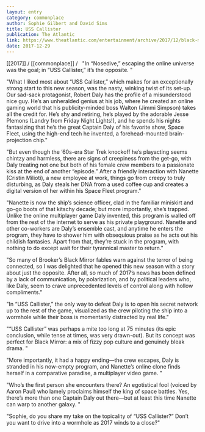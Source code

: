 ```yaml
---
layout: entry
category: commonplace
author: Sophie Gilbert and David Sims
title: USS Callister
publication: The Atlantic
link: https://www.theatlantic.com/entertainment/archive/2017/12/black-mirrors-uss-callister-is-much-more-than-a-star-trek-parody/549191/
date: 2017-12-29
---
```


[[2017]] / [[commonplace]] / 
 
"In “Nosedive,” escaping the online universe was the goal; in “USS Callister,” it’s the opposite. "

"What I liked most about “USS Callister,” which makes for an exceptionally strong start to this new season, was the nasty, winking twist of its set-up. Our sad-sack protagonist, Robert Daly has the profile of a misunderstood nice guy. He’s an unheralded genius at his job, where he created an online gaming world that his publicity-minded boss Walton (Jimmi Simpson) takes all the credit for. He’s shy and retiring, he’s played by the adorable Jesse Plemons (Landry from Friday Night Lights!), and he spends his nights fantasizing that he’s the great Captain Daly of his favorite show, Space Fleet, using the high-end tech he invented, a forehead-mounted brain-projection chip."

"But even though the ’60s-era Star Trek knockoff he’s playacting seems chintzy and harmless, there are signs of creepiness from the get-go, with Daly treating not one but both of his female crew members to a passionate kiss at the end of another “episode.” After a friendly interaction with Nanette (Cristin Milioti), a new employee at work, things go from creepy to truly disturbing, as Daly steals her DNA from a used coffee cup and creates a digital version of her within his Space Fleet program."

"Nanette is now the ship’s science officer, clad in the familiar miniskirt and go-go boots of that kitschy decade; but more importantly, she’s trapped. Unlike the online multiplayer game Daly invented, this program is walled off from the rest of the internet to serve as his private playground. Nanette and other co-workers are Daly’s ensemble cast, and anytime he enters the program, they have to shower him with obsequious praise as he acts out his childish fantasies. Apart from that, they’re stuck in the program, with nothing to do except wait for their tyrannical master to return."

"So many of Brooker’s Black Mirror fables warn against the terror of being connected, so I was delighted that he opened this new season with a story about just the opposite. After all, so much of 2017’s news has been defined by a lack of communication, by polarization, and by political leaders who, like Daly, seem to crave unprecedented levels of control along with hollow compliments."

"In “USS Callister,” the only way to defeat Daly is to open his secret network up to the rest of the game, visualized as the crew piloting the ship into a wormhole while their boss is momentarily distracted by real life."

"“USS Callister” was perhaps a mite too long at 75 minutes (its epic conclusion, while tense at times, was very drawn-out). But its concept was perfect for Black Mirror: a mix of fizzy pop culture and genuinely bleak drama. "

"More importantly, it had a happy ending—the crew escapes, Daly is stranded in his now-empty program, and Nanette’s online clone finds herself in a comparative paradise, a multiplayer video game. "

"Who’s the first person she encounters there? An egotistical fool (voiced by Aaron Paul) who lamely proclaims himself the king of space battles. Yes, there’s more than one Captain Daly out there—but at least this time Nanette can warp to another galaxy. "

"Sophie, do you share my take on the topicality of “USS Callister?” Don’t you want to drive into a wormhole as 2017 winds to a close?"










